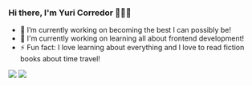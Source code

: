 ### Hi there, I'm Yuri Corredor 👋👋👋


- 🔭 I’m currently working on becoming the best I can possibly be!
- 🌱 I'm currently working on learning all about frontend development!
- ⚡ Fun fact: I love learning about everything and I love to read fiction books about time travel!

<img src="https://github-readme-stats.vercel.app/api?username=YuriCorredorFocus&show_icons=true&theme=radical" />

<img src="https://github-readme-stats.vercel.app/api/top-langs/?username=YuriCorredorFocus&layout=compact&theme=radical" />